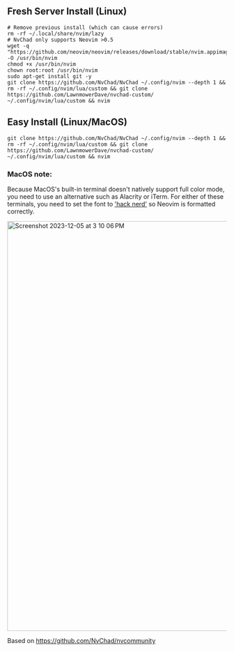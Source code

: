 ## Fresh Server Install (Linux)
```
# Remove previous install (which can cause errors)
rm -rf ~/.local/share/nvim/lazy
# NvChad only supports Neovim >0.5
wget -q "https://github.com/neovim/neovim/releases/download/stable/nvim.appimage" -O /usr/bin/nvim
chmod +x /usr/bin/nvim
chown root:root /usr/bin/nvim
sudo apt-get install git -y
git clone https://github.com/NvChad/NvChad ~/.config/nvim --depth 1 && rm -rf ~/.config/nvim/lua/custom && git clone https://github.com/LawnmowerDave/nvchad-custom/ ~/.config/nvim/lua/custom && nvim
```

## Easy Install (Linux/MacOS)

```
git clone https://github.com/NvChad/NvChad ~/.config/nvim --depth 1 && rm -rf ~/.config/nvim/lua/custom && git clone https://github.com/LawnmowerDave/nvchad-custom/ ~/.config/nvim/lua/custom && nvim
```

### MacOS note:
Because MacOS's built-in terminal doesn't natively support full color mode, you need to use an alternative such as Alacrity or iTerm. For either of these terminals, you need to set the font to ['hack nerd'](https://www.nerdfonts.com/font-downloads) so Neovim is formatted correctly.

<img width="940" alt="Screenshot 2023-12-05 at 3 10 06 PM" src="https://github.com/LawnmowerDave/nvchad-custom/assets/19471665/b29c3ad8-41ea-481a-b7ae-65090a1fa41d">

Based on https://github.com/NvChad/nvcommunity
